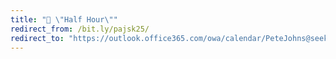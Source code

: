```yaml
---
title: "👥 \"Half Hour\""
redirect_from: /bit.ly/pajsk25/
redirect_to: "https://outlook.office365.com/owa/calendar/PeteJohns@seekjobs.onmicrosoft.com/bookings/s/Fjp0-gN2IkmBiWva2WOJpQ2"
---
```

